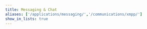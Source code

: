```yaml
---
title: Messaging & Chat
aliases: ['/applications/messaging/','/communications/xmpp/']
show_in_lists: true
---
```



